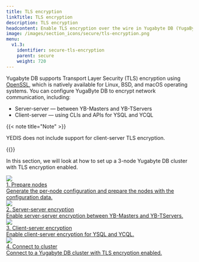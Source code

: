 ```yaml
---
title: TLS encryption
linkTitle: TLS encryption
description: TLS encryption
headcontent: Enable TLS encryption over the wire in Yugabyte DB (YugaByte Platform only).
image: /images/section_icons/secure/tls-encryption.png
menu:
  v1.3:
    identifier: secure-tls-encryption
    parent: secure
    weight: 720
---
```


Yugabyte DB supports Transport Layer Security (TLS) encryption using [OpenSSL](https://www.openssl.org), which is natively available for Linux, BSD, and macOS operating systems. You can configure YugaByte DB to encrypt network communication, including:

* Server-server — between YB-Masters and YB-TServers
* Client-server — using CLIs and APIs for YSQL and YCQL

{{< note title="Note" >}}

YEDIS does not include support for client-server TLS encryption.

{{</note>}}

In this section, we will look at how to set up a 3-node Yugabyte DB cluster with TLS encryption enabled.

<div class="row">
  <div class="col-12 col-md-6 col-lg-12 col-xl-6">
    <a class="section-link icon-offset" href="prepare-nodes/">
      <div class="head">
        <img class="icon" src="/images/section_icons/secure/tls-encryption/prepare-nodes.png" aria-hidden="true" />
        <div class="title">1. Prepare nodes</div>
      </div>
      <div class="body">
          Generate the per-node configuration and prepare the nodes with the configuration data.
      </div>
    </a>
  </div>
  <div class="col-12 col-md-6 col-lg-12 col-xl-6">
    <a class="section-link icon-offset" href="server-to-server/">
      <div class="head">
        <img class="icon" src="/images/section_icons/secure/tls-encryption/server-to-server.png" aria-hidden="true" />
        <div class="title">2. Server-server encryption</div>
      </div>
      <div class="body">
          Enable server-server encryption between YB-Masters and YB-TServers.
      </div>
    </a>
  </div>
  <div class="col-12 col-md-6 col-lg-12 col-xl-6">
    <a class="section-link icon-offset" href="client-to-server/">
      <div class="head">
        <img class="icon" src="/images/section_icons/secure/tls-encryption/client-to-server.png" aria-hidden="true" />
        <div class="title">3. Client-server encryption</div>
      </div>
      <div class="body">
          Enable client-server encryption for YSQL and YCQL.
      </div>
    </a>
  </div>
  <div class="col-12 col-md-6 col-lg-12 col-xl-6">
    <a class="section-link icon-offset" href="connect-to-cluster/">
      <div class="head">
        <img class="icon" src="/images/section_icons/secure/tls-encryption/connect-to-cluster.png" aria-hidden="true" />
        <div class="title">4. Connect to cluster</div>
      </div>
      <div class="body">
          Connect to a Yugabyte DB cluster with TLS encryption enabled.
      </div>
    </a>
  </div>
</div>
